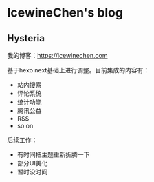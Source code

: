 # IcewineChen's blog
## Hysteria

我的博客：https://icewinechen.com

基于hexo next基础上进行调整。目前集成的内容有：
- 站内搜索
- 评论系统
- 统计功能
- 腾讯公益
- RSS
- so on

后续工作：
- 有时间把主题重新折腾一下
- 部分UI美化
- 暂时没时间
